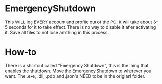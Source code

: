 # EmergencyShutdown
This WILL log EVERY account and profile out of the PC.
It will take about 3-5 seconds for it to take effect. 
There is no way to disable it after activating it.
Save all files to not lose anything in this process. 

# How-to
There is a shortcut called "Emergency Shutdown",
this is the thing that enables the shutdown.
Move the Emergency Shutdown to wherever you want.
The .exe, .dll, .pdb and .json's NEED to be in the origianl folder.
